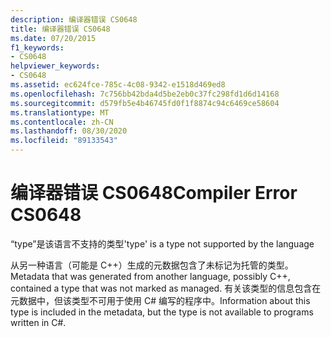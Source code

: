```yaml
---
description: 编译器错误 CS0648
title: 编译器错误 CS0648
ms.date: 07/20/2015
f1_keywords:
- CS0648
helpviewer_keywords:
- CS0648
ms.assetid: ec624fce-785c-4c08-9342-e1518d469ed8
ms.openlocfilehash: 7c756bb42bda4d5be2eb0c37fc298fd1d6d14168
ms.sourcegitcommit: d579fb5e4b46745fd0f1f8874c94c6469ce58604
ms.translationtype: MT
ms.contentlocale: zh-CN
ms.lasthandoff: 08/30/2020
ms.locfileid: "89133543"
---
```

# <a name="compiler-error-cs0648"></a><span data-ttu-id="805b3-103">编译器错误 CS0648</span><span class="sxs-lookup"><span data-stu-id="805b3-103">Compiler Error CS0648</span></span>
<span data-ttu-id="805b3-104">“type”是该语言不支持的类型</span><span class="sxs-lookup"><span data-stu-id="805b3-104">'type' is a type not supported by the language</span></span>  
  
 <span data-ttu-id="805b3-105">从另一种语言（可能是 C++）生成的元数据包含了未标记为托管的类型。</span><span class="sxs-lookup"><span data-stu-id="805b3-105">Metadata that was generated from another language, possibly C++, contained a type that was not marked as managed.</span></span> <span data-ttu-id="805b3-106">有关该类型的信息包含在元数据中，但该类型不可用于使用 C# 编写的程序中。</span><span class="sxs-lookup"><span data-stu-id="805b3-106">Information about this type is included in the metadata, but the type is not available to programs written in C#.</span></span>

